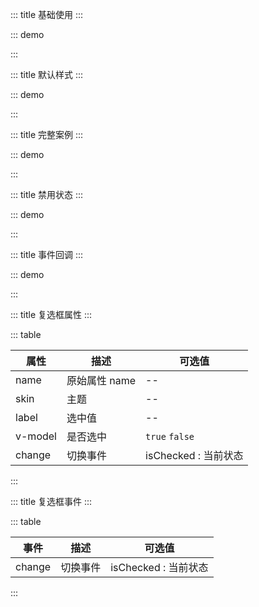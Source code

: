 ::: title 基础使用
:::

::: demo

<template>
  <lay-form>
    <lay-checkbox name="like" skin="primary"  v-model="checked1" label="1" ></lay-checkbox>
 </lay-form>
</template>

<script>
import { ref } from 'vue'

export default {
  setup() {

    const checked1 = ref(false)

    return {
      checked1
    }
  }
}
</script>

:::

::: title 默认样式
:::

::: demo

<template>
  <lay-form>
    <lay-checkbox name="like" label="1" v-model="checked2" >普通</lay-checkbox>
 </lay-form>
</template>

<script>
import { ref } from 'vue'

export default {
  setup() {

    const checked2 = ref(false)

    return {
      checked2
    }
  }
}
</script>

:::

::: title 完整案例
:::

::: demo

<template>
  <lay-form>
    <lay-checkbox name="like" skin="primary" v-model="checked3" label="1">写作</lay-checkbox>
    <lay-checkbox name="like" skin="primary" v-model="checked4" label="2">画画</lay-checkbox>
    <lay-checkbox name="like" skin="primary" v-model="checked5" label="3">运动</lay-checkbox>
  </lay-form>
</template>

<script>
import { ref } from 'vue'

export default {
  setup() {

    const checked3 = ref(true);
    const checked4 = ref(true);
    const checked5 = ref(true);

    return {
        checked3, checked4, checked5
    }
  }
}
</script>

:::

::: title 禁用状态
:::

::: demo

<template>
  <lay-form>
    <lay-checkbox name="like" skin="primary" label="1" :disabled="disabled" v-model="checked6">禁用</lay-checkbox>
 </lay-form>
</template>

<script>
import { ref } from 'vue'

export default {
  setup() {

    const disabled = ref(true)

    const checked6 = ref(false);

    return {
      disabled,checked6
    }
  }
}
</script>

:::

::: title 事件回调
:::

::: demo

<template>
  <lay-form>
    <lay-checkbox name="like" skin="primary" label="1" @change="change" v-model="checked7">回调</lay-checkbox>
 </lay-form>
</template>

<script>
import { ref } from 'vue'

export default {
  setup() {

    const checked7 = ref(true);

    const change = function(isChecked) {
        console.log("是否选中:" + isChecked)
    }

    return {
        change,
        checked7
    }
  }
}
</script>

:::

::: title 复选框属性
:::

::: table

| 属性                | 描述          | 可选值               |
| ------------------- | ------------- | -------------------- |
| name                | 原始属性 name | --                   |
| skin                | 主题          | --                   |
| label               | 选中值        | --                   |
| v-model | 是否选中      | `true` `false`       |
| change              | 切换事件      | isChecked : 当前状态 |

:::

::: title 复选框事件
:::

::: table

| 事件   | 描述     | 可选值               |
| ------ | -------- | -------------------- |
| change | 切换事件 | isChecked : 当前状态 |

:::
